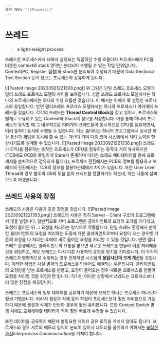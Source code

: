 ```yaml
---
상위 개념: "[[Process]]"
---
```

# 쓰레드
> **a light-weight process**

쓰레드란 프로세스에서 내에서 실행되는 독립적인 수행 흐름이자 프로세스에서 PC를 비롯한 context와 stack 영역만 분리되어 수행될 수 있는 작업 단위입니다. Context(PC, Register 집합)와 stack만 분리되어 수행되기 때문에 Data Section과 Text Section 등의 정보는 프로세스와 공유하게 됩니다.

![[Pasted image 20230921221308.png]]
위 그림은 단일 쓰레드 프로세스 모델과 멀티 쓰레드 프로세스 모델의 차이를 보여줍니다.
싱글 쓰레드 프로세스 모델에서는 하나의 프로세스에서는 하나의 수행 흐름만 갖습니다. 이 예시는 위에서 쭉 설명한 프로세스와 동일합니다. 반면 멀티쓰레드 프로세스 모델에서는 하나의 프로세스가 여러개의 쓰레드를 갖습니다. 각각의 쓰레드는 **Thread Control Block**을 갖고 있어서, 프로세스와 별개로 보유하고 있는 Context와 Stack의 정보를 저장합니다. 이를 통해 하나의 프로세스가 동작할 때 그 내부적으로 여러개의 쓰레드들이 동시적으로 CPU를 점유하면서, 여러 동작이 동시에 수행될 수 있습니다. 이는 줌이라는 하나의 프로그램에서 실시간 화상 통신과 채팅을 동시에 할 수 있는 기반이 되며 다중 코어 시스템에서 처리 능력을 향상시키도록 설계될 수 있습니다.
![[Pasted image 20230921221338.png]]
쓰레드가 CPU를 점유하는 동작은 프로세스가 CPU를 점유하는 동작과 거의 유사하지만 (TCB에도 PCB와 동일하게 State가 존재하며 이러한 쓰레드 메타데이터를 통해 프로세서를 순차적으로 점유하게 됩니다), 프로세스 전환에서는 PCB의 정보를 활용하고 쓰레드의 전환에서는 TCB의 정보를 활용하는데에서 차이가 있습니다. 또한 User Level Thread의 경우 별도의 OS의 도움 없이 쓰레드를 전환하기도 하는데, 이는 나중에 살펴보도록 하겠습니다.
## 쓰레드 사용의 장점
쓰레드의 사용은 다음과 같은 장점을 갖습니다.
![[Pasted image 20230921221353.png]]
쓰레드의 사용은 특히 Server - Client 구조의 프로그램에서 빛을 발합니다. 일반적으로 서버 프로그램은 클라이언트의 요청이 오기를 기다리고, 요청이 들어온 뒤 그 요청을 처리하는 방식으로 작동합니다. 단일 쓰레드 환경에서 만약 한 클라이언트의 요청을 처리하는 도중에 다른 클라이언트로부터 요청이 오는 경우엔 기존의 요청을 다 처리한 후에야 새로 들어온 요청을 처리할 수 있을 것입니다. 반면 멀티 쓰레드 환경에서는 클라이언트의 요청을 받으면 새로운 쓰레드를 만들어 이를 처리해줄 것을 위임하고, 해당 쓰레드는 다시 다른 사용자의 요청을 받기를 기다립니다. 이 각각의 쓰레드가 병렬적으로 수행되는 경우 전체적인 시스템의 **응답시간이 크게 개선**될 것입니다.
이러한 작업은 사실 별개의 프로세스를 만들어도 해결되는 부분입니다. 클라이언트의 요청만을 받는 프로세스를 만들고, 요청이 들어오는 경우 새로운 프로세스를 만들어 요청을 처리할 것을 위임하면 됩니다. 하지만 이러한 상황에서 쓰레드는 프로세스보다 더 많은 장점을 제공합니다.

쓰레드는 프로세스와 일부 데이터를 공유하기 때문에 쓰레드 하나는 프로세스 하나보다 훨씬 가볍습니다. 따라서 생성과 삭제 등의 작업이 프로세스보다 훨씬 저비용으로 가능하기 때문에 생성과 삭제가 빈번한 경우에 훨씬 유리합니다. 또한 Context Switch 발생 시에도 교체해야할 데이터가 적어 훨씬 빠르게 수행할 수 있습니다.

또한 데이터를 공유하기 때문에 불필요한 데이터 공유 로직을 거치지 않아도 됩니다. 프로세스의 경우 서로의 메모리 영역이 분되어 있어서 데이터를 공유하기 위해서는 [복잡한 과정](../Process/IPC.md)*Interprocess Communication*을 거쳐야 합니다.
